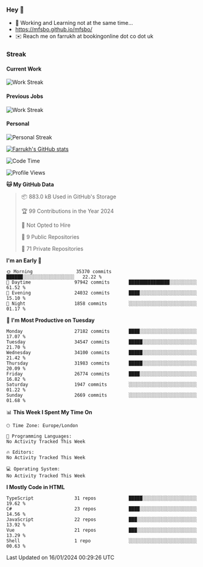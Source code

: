 ### Hey 👋

- 🏃 Working and Learning not at the same time...
- https://mfsbo.github.io/mfsbo/
- ✉️ Reach me on farrukh at bookingonline dot co dot uk

### Streak
#### Current Work
![Work Streak](https://streak-stats.demolab.com/?user=mfsbo)
#### Previous Jobs
![Work Streak](https://streak-stats.demolab.com/?user=farrukhcw)
#### Personal
![Personal Streak](https://streak-stats.demolab.com/?user=farrukhsubhani)

[![Farrukh's GitHub stats](https://github-readme-stats.vercel.app/api?username=mfsbo&hide=stars&count_private=true)](https://github.com/mfsbo/)

<!--START_SECTION:waka-->
![Code Time](http://img.shields.io/badge/Code%20Time-576%20hrs%2029%20mins-blue)

![Profile Views](http://img.shields.io/badge/Profile%20Views-0-blue)

**🐱 My GitHub Data** 

> 📦 883.0 kB Used in GitHub's Storage 
 > 
> 🏆 99 Contributions in the Year 2024
 > 
> 🚫 Not Opted to Hire
 > 
> 📜 9 Public Repositories 
 > 
> 🔑 71 Private Repositories 
 > 
**I'm an Early 🐤** 

```text
🌞 Morning                35370 commits       ██████░░░░░░░░░░░░░░░░░░░   22.22 % 
🌆 Daytime                97942 commits       ███████████████░░░░░░░░░░   61.52 % 
🌃 Evening                24032 commits       ████░░░░░░░░░░░░░░░░░░░░░   15.10 % 
🌙 Night                  1858 commits        ░░░░░░░░░░░░░░░░░░░░░░░░░   01.17 % 
```
📅 **I'm Most Productive on Tuesday** 

```text
Monday                   27182 commits       ████░░░░░░░░░░░░░░░░░░░░░   17.07 % 
Tuesday                  34547 commits       █████░░░░░░░░░░░░░░░░░░░░   21.70 % 
Wednesday                34100 commits       █████░░░░░░░░░░░░░░░░░░░░   21.42 % 
Thursday                 31983 commits       █████░░░░░░░░░░░░░░░░░░░░   20.09 % 
Friday                   26774 commits       ████░░░░░░░░░░░░░░░░░░░░░   16.82 % 
Saturday                 1947 commits        ░░░░░░░░░░░░░░░░░░░░░░░░░   01.22 % 
Sunday                   2669 commits        ░░░░░░░░░░░░░░░░░░░░░░░░░   01.68 % 
```


📊 **This Week I Spent My Time On** 

```text
🕑︎ Time Zone: Europe/London

💬 Programming Languages: 
No Activity Tracked This Week

🔥 Editors: 
No Activity Tracked This Week

💻 Operating System: 
No Activity Tracked This Week
```

**I Mostly Code in HTML** 

```text
TypeScript               31 repos            █████░░░░░░░░░░░░░░░░░░░░   19.62 % 
C#                       23 repos            ████░░░░░░░░░░░░░░░░░░░░░   14.56 % 
JavaScript               22 repos            ███░░░░░░░░░░░░░░░░░░░░░░   13.92 % 
Vue                      21 repos            ███░░░░░░░░░░░░░░░░░░░░░░   13.29 % 
Shell                    1 repo              ░░░░░░░░░░░░░░░░░░░░░░░░░   00.63 % 
```




 Last Updated on 16/01/2024 00:29:26 UTC
<!--END_SECTION:waka-->
<!--
**mfsbo/mfsbo** is a ✨ _special_ ✨ repository because its `README.md` (this file) appears on your GitHub profile.

Here are some ideas to get you started:

- 🔭 I’m currently working on ...
- 🌱 I’m currently learning ...
- 👯 I’m looking to collaborate on ...
- 🤔 I’m looking for help with ...
- 💬 Ask me about ...
- 📫 How to reach me: ...
- 😄 Pronouns: ...
- ⚡ Fun fact: ...
-->
